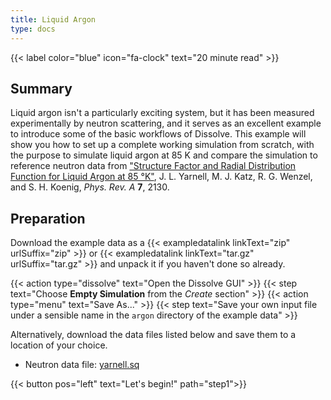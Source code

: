 ```yaml
---
title: Liquid Argon
type: docs
---
```


{{< label color="blue" icon="fa-clock" text="20 minute read" >}}

## Summary

Liquid argon isn't a particularly exciting system, but it has been measured experimentally by neutron scattering, and it serves as an excellent example to introduce some of the basic workflows of Dissolve. This example will show you how to set up a complete working simulation from scratch, with the purpose to simulate liquid argon at 85 K and compare the simulation to reference neutron data from ["Structure Factor and Radial Distribution Function for Liquid Argon at 85 °K"](https://journals.aps.org/pra/abstract/10.1103/PhysRevA.7.2130), J. L. Yarnell, M. J. Katz, R. G. Wenzel, and S. H. Koenig, _Phys. Rev. A_ **7**, 2130.

## Preparation

Download the example data as a {{< exampledatalink linkText="zip" urlSuffix="zip" >}} or {{< exampledatalink linkText="tar.gz" urlSuffix="tar.gz" >}} and unpack it if you haven't done so already.


{{< action type="dissolve" text="Open the Dissolve GUI" >}}
{{< step text="Choose **Empty Simulation** from the _Create_ section" >}}
{{< action type="menu" text="Save As..." >}}
{{< step text="Save your own input file under a sensible name in the `argon` directory of the example data" >}}

Alternatively, download the data files listed below and save them to a location of your choice.

- Neutron data file: [yarnell.sq](https://raw.githubusercontent.com/disorderedmaterials/dissolve/develop/examples/argon/data/yarnell.sq)


{{< button pos="left" text="Let's begin!" path="step1">}}
